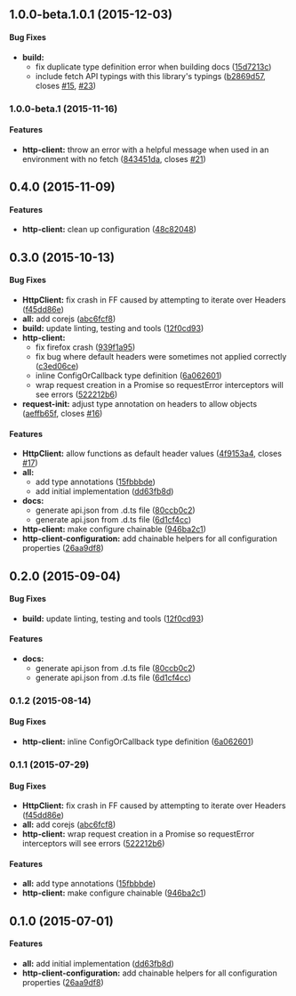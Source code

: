 ## 1.0.0-beta.1.0.1 (2015-12-03)


#### Bug Fixes

* **build:**
  * fix duplicate type definition error when building docs ([15d7213c](http://github.com/aurelia/fetch-client/commit/15d7213cd2173b3cdb03c9267fb64112d7d978c9))
  * include fetch API typings with this library's typings ([b2869d57](http://github.com/aurelia/fetch-client/commit/b2869d5741bccbea1e12a8d40e19d5f1fa1aedfa), closes [#15](http://github.com/aurelia/fetch-client/issues/15), [#23](http://github.com/aurelia/fetch-client/issues/23))


### 1.0.0-beta.1 (2015-11-16)


#### Features

* **http-client:** throw an error with a helpful message when used in an environment with no fetch  ([843451da](http://github.com/aurelia/fetch-client/commit/843451da2aeb166dc25258738351b71c925eeca6), closes [#21](http://github.com/aurelia/fetch-client/issues/21))


## 0.4.0 (2015-11-09)


#### Features

* **http-client:** clean up configuration ([48c82048](http://github.com/aurelia/fetch-client/commit/48c8204888a0bdcadffd82a42a3a338549fee1d3))


## 0.3.0 (2015-10-13)


#### Bug Fixes

* **HttpClient:** fix crash in FF caused by attempting to iterate over Headers ([f45dd86e](http://github.com/aurelia/fetch-client/commit/f45dd86ecea4373b40391c0a87078e39af3b15ff))
* **all:** add corejs ([abc6fcf8](http://github.com/aurelia/fetch-client/commit/abc6fcf8e96fb2336ca156d7c4f0dddba8676f87))
* **build:** update linting, testing and tools ([12f0cd93](http://github.com/aurelia/fetch-client/commit/12f0cd93a3c31f3076f2e2c1a1ca1f1f87956d2e))
* **http-client:**
  * fix firefox crash ([939f1a95](http://github.com/aurelia/fetch-client/commit/939f1a9583a290ffb4fd9eac9e747f75c3943b07))
  * fix bug where default headers were sometimes not applied correctly ([c3ed06ce](http://github.com/aurelia/fetch-client/commit/c3ed06ce5fb9a814b9320e40499eea99358a8a0b))
  * inline ConfigOrCallback type definition ([6a062601](http://github.com/aurelia/fetch-client/commit/6a062601904d66b12d02290ee7ca7bfb3892bf8a))
  * wrap request creation in a Promise so requestError interceptors will see errors ([522212b6](http://github.com/aurelia/fetch-client/commit/522212b6595af2d7724ad25b2477b4fbfd42bc82))
* **request-init:** adjust type annotation on headers to allow objects ([aeffb65f](http://github.com/aurelia/fetch-client/commit/aeffb65fa498a78842fb2060cf8e9d0f03fa3024), closes [#16](http://github.com/aurelia/fetch-client/issues/16))


#### Features

* **HttpClient:** allow functions as default header values ([4f9153a4](http://github.com/aurelia/fetch-client/commit/4f9153a407a8b0c8c13c10b9d06409f57a72985d), closes [#17](http://github.com/aurelia/fetch-client/issues/17))
* **all:**
  * add type annotations ([15fbbbde](http://github.com/aurelia/fetch-client/commit/15fbbbde2be466a4558a87f7e72211ebc739d936))
  * add initial implementation ([dd63fb8d](http://github.com/aurelia/fetch-client/commit/dd63fb8dc1a4261c325a7a5f82c1b9b54fb8f000))
* **docs:**
  * generate api.json from .d.ts file ([80ccb0c2](http://github.com/aurelia/fetch-client/commit/80ccb0c24c6be7f955958a292bef1ca2a8604374))
  * generate api.json from .d.ts file ([6d1cf4cc](http://github.com/aurelia/fetch-client/commit/6d1cf4cc415f24b4385888107bdc63ff093a1ede))
* **http-client:** make configure chainable ([946ba2c1](http://github.com/aurelia/fetch-client/commit/946ba2c1f3d29870bdfd34ead5998c29e143bae0))
* **http-client-configuration:** add chainable helpers for all configuration properties ([26aa9df8](http://github.com/aurelia/fetch-client/commit/26aa9df81ad24cfb9f05abdbe3341463833478f0))


## 0.2.0 (2015-09-04)


#### Bug Fixes

* **build:** update linting, testing and tools ([12f0cd93](http://github.com/aurelia/fetch-client/commit/12f0cd93a3c31f3076f2e2c1a1ca1f1f87956d2e))


#### Features

* **docs:**
  * generate api.json from .d.ts file ([80ccb0c2](http://github.com/aurelia/fetch-client/commit/80ccb0c24c6be7f955958a292bef1ca2a8604374))
  * generate api.json from .d.ts file ([6d1cf4cc](http://github.com/aurelia/fetch-client/commit/6d1cf4cc415f24b4385888107bdc63ff093a1ede))


### 0.1.2 (2015-08-14)


#### Bug Fixes

* **http-client:** inline ConfigOrCallback type definition ([6a062601](http://github.com/aurelia/fetch-client/commit/6a062601904d66b12d02290ee7ca7bfb3892bf8a))


### 0.1.1 (2015-07-29)


#### Bug Fixes

* **HttpClient:** fix crash in FF caused by attempting to iterate over Headers ([f45dd86e](http://github.com/aurelia/fetch-client/commit/f45dd86ecea4373b40391c0a87078e39af3b15ff))
* **all:** add corejs ([abc6fcf8](http://github.com/aurelia/fetch-client/commit/abc6fcf8e96fb2336ca156d7c4f0dddba8676f87))
* **http-client:** wrap request creation in a Promise so requestError interceptors will see errors ([522212b6](http://github.com/aurelia/fetch-client/commit/522212b6595af2d7724ad25b2477b4fbfd42bc82))


#### Features

* **all:** add type annotations ([15fbbbde](http://github.com/aurelia/fetch-client/commit/15fbbbde2be466a4558a87f7e72211ebc739d936))
* **http-client:** make configure chainable ([946ba2c1](http://github.com/aurelia/fetch-client/commit/946ba2c1f3d29870bdfd34ead5998c29e143bae0))


## 0.1.0 (2015-07-01)


#### Features

* **all:** add initial implementation ([dd63fb8d](http://github.com/aurelia/fetch-client/commit/dd63fb8dc1a4261c325a7a5f82c1b9b54fb8f000))
* **http-client-configuration:** add chainable helpers for all configuration properties ([26aa9df8](http://github.com/aurelia/fetch-client/commit/26aa9df81ad24cfb9f05abdbe3341463833478f0))
